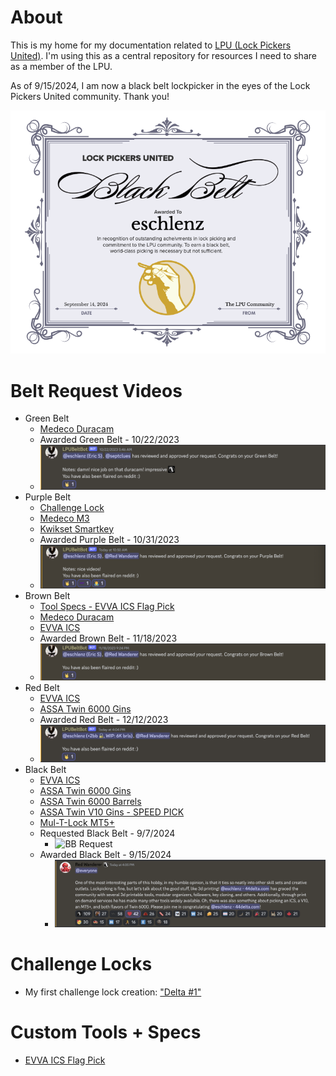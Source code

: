 # About
This is my home for my documentation related to [LPU (Lock Pickers United)](https://www.reddit.com/r/lockpicking/). I'm using this as a central repository for resources I need to share as a member of the LPU.

As of 9/15/2024, I am now a black belt lockpicker in the eyes of the Lock Pickers United community. Thank you!

![BB Certificate](eschlenz_bb_award.png) 

# Belt Request Videos
* Green Belt
  * [Medeco Duracam](https://www.youtube.com/watch?v=23MHaHG4b7k)
  * Awarded Green Belt - 10/22/2023
  * ![Green Belt Approved](green_belt_approval.png)
* Purple Belt
  * [Challenge Lock](https://github.com/eschlenz/Lock-Picking-Public/tree/main/LPU/DELTA_1)
  * [Medeco M3](https://www.youtube.com/watch?v=1w8HsfxLv5I)
  * [Kwikset Smartkey](https://youtu.be/kC1vp0_bt5g?si=q81mX55eXcMq27L8)
  * Awarded Purple Belt - 10/31/2023
  * ![Purple Belt Approved](purple_belt_approval.png)
* Brown Belt
  * [Tool Specs - EVVA ICS Flag Pick](https://github.com/eschlenz/Lock-Picking-Public/tree/main/LPU/Tools/EVVA%20ICS%20Flag%20Pick)
  * [Medeco Duracam](https://www.youtube.com/watch?v=23MHaHG4b7k)
  * [EVVA ICS](https://www.youtube.com/watch?v=zhpDa8Lffy0)
  * Awarded Brown Belt - 11/18/2023
  * ![Brown Belt Approved](brown_belt_approval.png)
* Red Belt
  * [EVVA ICS](https://www.youtube.com/watch?v=zhpDa8Lffy0)
  * [ASSA Twin 6000 Gins](https://youtu.be/P8FWjfhuVRg)
  * Awarded Red Belt - 12/12/2023
  * ![Red Belt Approval](red_belt_approval.png)
* Black Belt
  * [EVVA ICS](https://www.youtube.com/watch?v=zhpDa8Lffy0)
  * [ASSA Twin 6000 Gins](https://youtu.be/P8FWjfhuVRg)
  * [ASSA Twin 6000 Barrels](https://youtu.be/vlOgLHSNWfw?si=0ye73byPKQXdXpno)
  * [ASSA Twin V10 Gins - SPEED PICK](https://youtu.be/negWjK7Qj6Y?si=KPskRDSz3guDvBFg)
  * [Mul-T-Lock MT5+](https://youtu.be/Kn4lHAX0o24?si=9J4_eojo8nivb_3_)
  * Requested Black Belt - 9/7/2024
    * ![BB Request](bb_request_merged.png)
  * Awarded Black Belt - 9/15/2024
    * ![Awarded BB](bb_awarded.png) 

# Challenge Locks
* My first challenge lock creation: ["Delta #1"](DELTA_1)

# Custom Tools + Specs
* [EVVA ICS Flag Pick](https://github.com/eschlenz/Lock-Picking-Public/tree/main/LPU/Tools/EVVA%20ICS%20Flag%20Pick)

